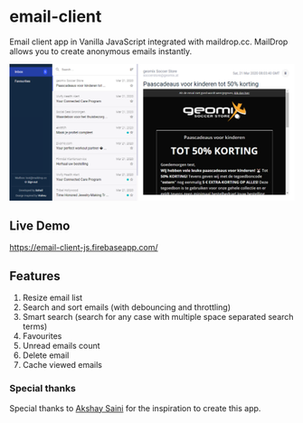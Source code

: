 # email-client
Email client app in Vanilla JavaScript integrated with maildrop.cc. MailDrop allows you to create anonymous emails instantly.

![demo](assets/images/demo.png)

## Live Demo
https://email-client-js.firebaseapp.com/

## Features
1. Resize email list
2. Search and sort emails (with debouncing and throttling)
3. Smart search (search for any case with multiple space separated search terms)
4. Favourites
5. Unread emails count
6. Delete email
7. Cache viewed emails

### Special thanks
Special thanks to [Akshay Saini](https://www.linkedin.com/in/akshaymarch7/) for the inspiration to create this app.
